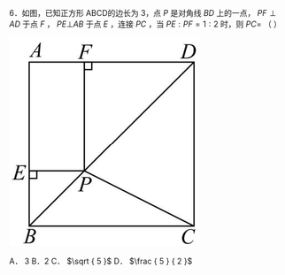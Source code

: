 6．如图，已知正方形 ABCD的边长为 3，点 $P$ 是对角线 $B D$ 上的一点， $P F \perp A D$ 于点 $F$ ， $P E \bot A B$ 于点 $E$ ，连接 $P C$ ，当 $P E : P F = 1 : 2$ 时，则 $P C =$ （ ）

![](<../../qs_image_DB/专题1-5_正方形基本型·母题溯源（解析版）_/fdba48f815238ae757f49a92a06f733224a6fb41b3e49bedb061ef092975688e.jpg>)

A． 3 B．2 C． $\sqrt { 5 }$ D． $\frac { 5 } { 2 }$

